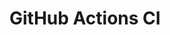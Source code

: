 # GitHub Actions CI


































































































































































































































































































































































































































































































































































































































































































































































































































































































































































































































































































































































































































































































































































































































































































































































































































































































































































































































































































































































































































































































































































